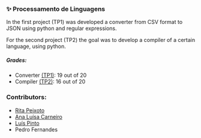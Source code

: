 ### :sparkles: Processamento de Linguagens 

In the first project (TP1) was developed a converter from CSV format to JSON using python and regular expressions.

For the second project (TP2) the goal was to develop a compiler of a certain language, using python.

##### Grades:
- Converter [(TP1)](https://github.com/rita-peixoto/uminho-lei/tree/main/3YEAR/2nd/PL/TP1): 19 out of 20
- Compiler [(TP2)](https://github.com/rita-peixoto/uminho-lei/tree/main/3YEAR/2nd/PL/TP2): 16 out of 20

### Contributors:
- [Rita Peixoto](https://github.com/rita-peixoto)
- [Ana Luísa Carneiro](https://github.com/Analucar)
- [Luís Pinto](https://github.com/L-Pinto)
- Pedro Fernandes
